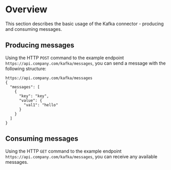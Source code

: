 # Overview

This section describes the basic usage of the Kafka connector -
producing and consuming messages.

## Producing messages

Using the HTTP `POST` command to the example endpoint
`https://api.company.com/kafka/messages`, you can send a message with
the following structure:

    https://api.company.com/kafka/messages
    {
      "messages": [
        {
          "key": "key",
          "value": {
            "val1": "hello"
          }
        }
      ]
    }

## Consuming messages

Using the HTTP `GET` command to the example endpoint
`https://api.company.com/kafka/messages`, you can receive any available
messages.
